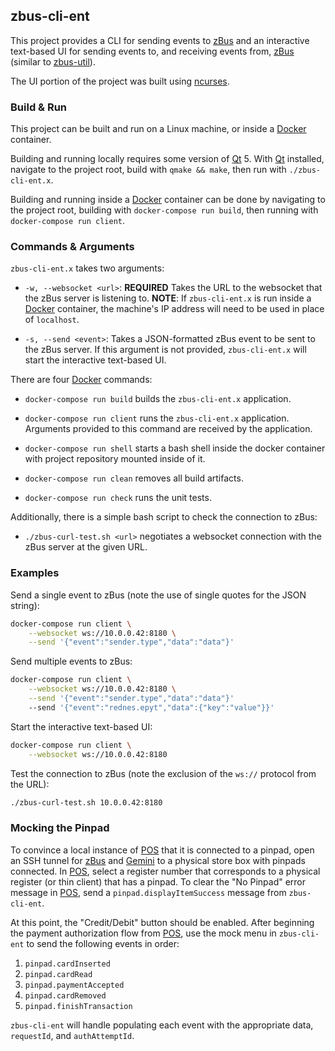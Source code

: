 ## zbus-cli-ent

This project provides a CLI for sending events to [zBus][] and an interactive text-based UI for
sending events to, and receiving events from, [zBus][] (similar to [zbus-util][]).

The UI portion of the project was built using [ncurses][].

### Build & Run

This project can be built and run on a Linux machine, or inside a [Docker][] container.

Building and running locally requires some version of [Qt][] 5. With [Qt][] installed, navigate to
the project root, build with `qmake && make`, then run with `./zbus-cli-ent.x`.

Building and running inside a [Docker][] container can be done by navigating to the project root,
building with `docker-compose run build`, then running with `docker-compose run client`.

### Commands & Arguments

`zbus-cli-ent.x` takes two arguments:
- `-w, --websocket <url>`: **REQUIRED** Takes the URL to the websocket that the zBus server is
                           listening to. **NOTE**: If `zbus-cli-ent.x` is run inside a [Docker][]
                           container, the machine's IP address will need to be used in place of
                           `localhost`.

- `-s, --send <event>`: Takes a JSON-formatted zBus event to be sent to the zBus server. If this
                        argument is not provided, `zbus-cli-ent.x` will start the interactive
                        text-based UI.

There are four [Docker][] commands:
- `docker-compose run build` builds the `zbus-cli-ent.x` application.

- `docker-compose run client` runs the `zbus-cli-ent.x` application. Arguments provided to this
                              command are received by the application.

- `docker-compose run shell` starts a bash shell inside the docker container with project repository
                             mounted inside of it.

- `docker-compose run clean` removes all build artifacts.

- `docker-compose run check` runs the unit tests.

Additionally, there is a simple bash script to check the connection to zBus:
- `./zbus-curl-test.sh <url>` negotiates a websocket connection with the zBus server at the given
                              URL.

### Examples

Send a single event to zBus (note the use of single quotes for the JSON string):
```bash
docker-compose run client \
    --websocket ws://10.0.0.42:8180 \
    --send '{"event":"sender.type","data":"data"}'
```

Send multiple events to zBus:
```bash
docker-compose run client \
    --websocket ws://10.0.0.42:8180 \
    --send '{"event":"sender.type","data":"data"}'
    --send '{"event":"rednes.epyt","data":{"key":"value"}}'
```

Start the interactive text-based UI:
```bash
docker-compose run client \
    --websocket ws://10.0.0.42:8180
```

Test the connection to zBus (note the exclusion of the `ws://` protocol from the URL):
```bash
./zbus-curl-test.sh 10.0.0.42:8180
```

### Mocking the Pinpad

To convince a local instance of [POS][] that it is connected to a pinpad, open an SSH tunnel for
[zBus][] and [Gemini][] to a physical store box with pinpads connected. In [POS][], select a register
number that corresponds to a physical register (or thin client) that has a pinpad. To clear the
"No Pinpad" error message in [POS][], send a `pinpad.displayItemSuccess` message from
`zbus-cli-ent`.

At this point, the "Credit/Debit" button should be enabled. After beginning the payment
authorization flow from [POS][], use the mock menu in `zbus-cli-ent` to send the following events in
order: 
1. `pinpad.cardInserted`
2. `pinpad.cardRead`
3. `pinpad.paymentAccepted`
4. `pinpad.cardRemoved`
5. `pinpad.finishTransaction`

`zbus-cli-ent` will handle populating each event with the appropriate data, `requestId`, and
`authAttemptId`.

[Docker]: https://docs.docker.com/get-docker/
[Gemini]: https://gitlab.autozone.com/store-operations/azstore/-/tree/master/gemini
[POS]: https://gitlab.autozone.com/store-operations/pos-rearch/azstore/-/tree/master/web/packages/pos-webui
[ncurses]: https://tldp.org/HOWTO/NCURSES-Programming-HOWTO/intro.html
[Qt]: https://www.qt.io/download
[zBus]: https://gitlab.autozone.com/store-operations/azstore/-/tree/master/zbus
[zbus-util]: https://gitlab.autozone.com/10707207/zbus-util
